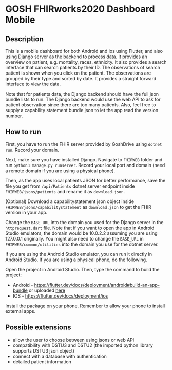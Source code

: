 # GOSH FHIRworks2020 Dashboard Mobile

## Description
This is a mobile dashboard for both Android and ios using Flutter, and also using Django server as the backend to process data. It provides an overview on patient, e.g. mortality, races, ethnicity. It also provides a search interface that can search patients by their ID. The observations of search patient is shown  when you click on the patient. The observations are grouped by their type and sorted by date. It provides a straight forward interface to view the data.

Note that for patients data, the Django backend should have the full json bundle lists to run. The Django backend would use the web API to ask for patient observation since there are too many patients. Also, feel free to supply a capability statement bundle json to let the app read the version number.

## How to run
First, you have to run the FHIR server provided by GoshDrive using `dotnet run`. Record your domain.

Next, make sure you have installed Django. Navigate to `FHIRWEB` folder and run `python3 manage.py runserver`. Record your local port and domain (need a remote domain if you are using a physical phone).

Then, as the app uses local patients JSON for better performance, save the file you get from `/api/Patients` dotnet server endpoint inside `FHIRWEB/jsons/patients` and rename it as `download.json`.

(Optional) Download a capabilitystatement json object inside `FHIRWEB/jsons/capabilitystatement` as `download.json` to get the FHIR version in your app.

Change the `BASE_URL` into the domain you used for the Django server in the `httprequest.dart` file. Note that if you want to open the app in Android Studio emulators, the domain would be 10.0.2.2 assuming you are using 127.0.0.1 originally. You might also need to change the `BASE_URL` in `FHIRWEB/common/utilities` into the domain you use for the dotnet server.

If you are using the Android Studio emulator, you can run it directly in Android Studio. If you are using a physical phone, do the following.

Open the project in Android Studio. Then, type the command to build the project:
- Android - https://flutter.dev/docs/deployment/android#build-an-app-bundle or uploaded [here](https://github.com/aiyayayaya/GOSH-FHIRworks2020-Dashboard-Mobile/releases/tag/1.0) 
- IOS - https://flutter.dev/docs/deployment/ios

Install the package on your phone. Remember to allow your phone to install external apps.

## Possible extensions
- allow the user to choose between using jsons or web API
- compatibility with DSTU3 and DSTU2 (the imported python library supports DSTU3 json object)
- connect with a database with authentication
- detailed patient information
